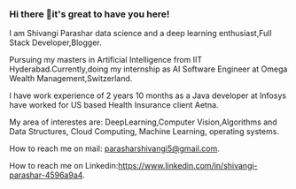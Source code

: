 ### Hi there 👋it's great to have you here!

I am Shivangi Parashar data science and a deep learning enthusiast,Full Stack Developer,Blogger. 

Pursuing my masters in Artificial Intelligence from IIT Hyderabad.Currently,doing my internship as AI Software Engineer at Omega Wealth Management,Switzerland.

I have work experience of 2 years 10 months as a Java developer at Infosys have worked for US based Health Insurance client Aetna.

My area of interestes are: DeepLearning,Computer Vision,Algorithms and Data Structures, Cloud Computing, Machine Learning, operating systems.

How to reach me on mail: parasharshivangi5@gmail.com.

How to reach me on Linkedin:https://www.linkedin.com/in/shivangi-parashar-4596a9a4.




